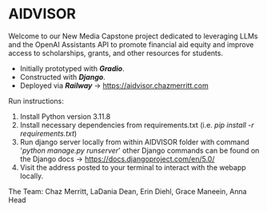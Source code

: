 # **AIDVISOR** 
Welcome to our New Media Capstone project dedicated to leveraging LLMs and the OpenAI Assistants API to promote financial aid equity and improve access to scholarships, grants, and other resources for students. 
- Initially prototyped with **_Gradio_**. 
- Constructed with **_Django_**.
- Deployed via **_Railway_** -> https://aidvisor.chazmerritt.com

Run instructions:
1) Install Python version 3.11.8
2) Install necessary dependencies from requirements.txt (i.e. _pip install -r requirements.txt_)
3) Run django server locally from within AIDVISOR folder with command '_python manage.py runserver_' other Django commands can be found on the Django docs -> https://docs.djangoproject.com/en/5.0/
4) Visit the address posted to your terminal to interact with the webapp locally.

The Team:
Chaz Merritt,
LaDania Dean,
Erin Diehl,
Grace Maneein,
Anna Head
